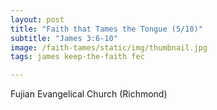 ```yaml
---
layout: post
title: "Faith that Tames the Tongue (5/10)"
subtitle: "James 3:6-10"
image: /faith-tames/static/img/thumbnail.jpg
tags: james keep-the-faith fec

---
```

Fujian Evangelical Church (Richmond)
